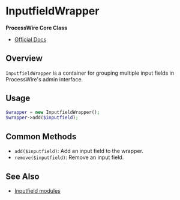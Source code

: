 # InputfieldWrapper

**ProcessWire Core Class**

- [Official Docs](https://processwire.com/api/ref/inputfield-wrapper/)

## Overview

`InputfieldWrapper` is a container for grouping multiple input fields in ProcessWire's admin interface.

## Usage

```php
$wrapper = new InputfieldWrapper();
$wrapper->add($inputfield);
```

## Common Methods
- `add($inputfield)`: Add an input field to the wrapper.
- `remove($inputfield)`: Remove an input field.

## See Also
- [Inputfield modules](https://processwire.com/api/ref/inputfield/)

